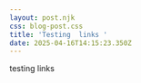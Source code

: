 ```yaml
---
layout: post.njk
css: blog-post.css
title: 'Testing  links '
date: 2025-04-16T14:15:23.350Z
---
```

testing links

